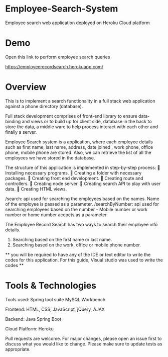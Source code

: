 # Employee-Search-System
Employee search web application deployed on Heroku Cloud platform

# Demo
Open this link to perform employee search queries

https://employeerecordsearch.herokuapp.com/

# Overview
This is to implement a search functionality in a full stack web
application against a phone directory (database).

Full stack development comprises of front-end library to ensure data-binding and views or to build up for client side, database in the back to store the data, a middle ware to help process interact with each other and finally a server. 

Employee Search system is a application, where each employee details such as first name, last name, address, date joined , work phone, office phone, mobile phone are stored. Also, we can retrieve the list of all the employees we have stored in the database.

The structure of this application is implemented in step-by-step process: 
 Installing necessary programs. 
 Creating a folder with necessary packages. 
 Creating front end development.
 Creating route and controllers.
 Creating node server. 
 Creating search API to play with user data. 
 Creating HTML views.

/search: api used for searching the employees based on the names. Name of the employee is passed as a parameter.
/searchByNumber: api used for searching employees based on the number - Mobile number or work number or home number accpets as a parameter.

The Employee Record Search has two ways to search their employee info details.
1. Searching based on the first name or last name.
2. Searching based on the work, office or mobile phone number.

** you will be required to have any of the IDE or text editor to write the codes for this application. For this guide, Visual studio was used to write the codes **

# Tools & Technologies
Tools used:
Spring tool suite 
MySQL Workbench

Frontend: HTML, CSS, JavaScript, jQuery, AJAX

Backend: Java Spring Boot

Cloud Platform:
Heroku




Pull requests are welcome. For major changes, please open an issue first to discuss what you would like to change. Please make sure to update tests as appropriate.



